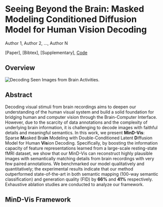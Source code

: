 # Seeing Beyond the Brain: Masked Modeling Conditioned Diffusion Model for Human Vision Decoding

Author 1, Author 2, ..., Author N

[Paper], [Bibtex], [Supplementary], [Code](https://github.com/zjc062/mind-vis)

## Overview
![Decoding Seen Images from Brain Activities.](/home/zijiao/Desktop/Zijiao/mind-vis-project/mind-vis/figures/first_figure.png)

## Abstract

Decoding visual stimuli from brain recordings aims to deepen our understanding of the human visual system and build a solid foundation for bridging human and computer vision through the Brain-Computer Interface. 
However, due to the scarcity of data annotations and the complexity of underlying brain information, it is challenging to decode images with faithful details and meaningful semantics. 
In this work, we present **MinD-Vis**: Sparse **M**asked Bra**in** Modeling with Double-Conditioned Latent **D**iffusion Model for Human **Vis**ion Decoding.
Specifically, by boosting the information capacity of feature representations learned from a large-scale resting-state fMRI dataset, 
we show that our MinD-Vis can reconstruct highly plausible images with semantically matching details from brain recordings with very few paired annotations.
We benchmarked our model qualitatively and quantitatively; the experimental results indicate that our method outperformed state-of-the-art in both semantic mapping (100-way semantic classification) and generation quality (FID) by **66%** and **41%** respectively. 
Exhaustive ablation studies are conducted to analyze our framework. 


## MinD-Vis Framework
